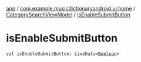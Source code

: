 [app](../../index.md) / [com.example.musicdictionaryandroid.ui.home](../index.md) / [CategorySearchViewModel](index.md) / [isEnableSubmitButton](./is-enable-submit-button.md)

# isEnableSubmitButton

`val isEnableSubmitButton: LiveData<`[`Boolean`](https://kotlinlang.org/api/latest/jvm/stdlib/kotlin/-boolean/index.html)`>`